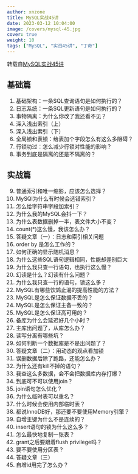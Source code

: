 ```yaml
---
author: xnzone 
title: MySQL实战45讲
date: 2023-03-12 10:04:00
image: /covers/mysql-45.jpg
cover: true
weight: 10
tags: ["MySQL", "实战45讲", "丁奇"]
---
```


转载自[MySQL实战45讲](https://time.geekbang.org/column/intro/139)

## 基础篇

1. 基础架构：一条SQL查询语句是如何执行的？
2. 日志系统：一条SQL更新语句是如何执行的？
3. 事物隔离：为什么你改了我还看不见？
4. 深入浅出索引（上）
5. 深入浅出索引（下）
6. 全局锁和表锁：给表加个字段怎么有这么多阻碍？
7. 行锁功过：怎么减少行锁对性能的影响？
8. 事务到底是隔离的还是不隔离的？

## 实战篇

9. 普通索引和唯一缩影，应该怎么选择？
10. MySQl为什么有时候会选错索引？
11. 怎么给字符串字段加索引？
12. 为什么我的MySQL会抖一下？
13. 为什么表数据删掉一半，表文件大小不变？
14. count(*)这么慢，我该怎么办？
15. 答疑文章（一）：日志和索引相关问题
16. order by 是怎么工作的？
17. 如何正确的显示随机消息？
18. 为什么这些SQL语句逻辑相同，性能却差别巨大
19. 为什么我只查一行语句，也执行这么慢？
20. 幻读是什么？幻读有什么问题？
21. 为什么我只查一行的语句，锁这么多？
22. MySQL有哪些饮鸩止渴的提高性能的方法？
23. MySQL是怎么保证数据不丢的？
24. MySQL是怎么保证主备一致的？
25. MySQL是怎么保证高可用的？
26. 备库为什么会延迟好几个小时？
27. 主库出问题了，从库怎么办？
28. 读写分离有哪些坑？
29. 如何判断一个数据库是不是出问题了？
30. 答疑文章（二）：用动态的观点看加锁
31. 误删数据后除了跑路，还能怎么办？
32. 为什么还有kill不掉的语句？
33. 我查这么多数据，会不会把数据库内存打爆？
34. 到底可不可以使用join？
35. join语句怎么优化？
36. 为什么临时表可以重名？
37. 什么时候会使用内部临时表？
38. 都说InnoDB好，那还要不要使用Memory引擎？
39. 自增主键为什么不是连续的？
40. insert语句的锁为什么这么多？
41. 怎么最快地复制一张表？
42. grant之后要跟着flush privilege吗？
43. 要不要使用分区表？
44. 答疑文章（三）
45. 自增id用完了怎么办？

